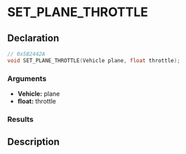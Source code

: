 # SET_PLANE_THROTTLE

## Declaration
```cpp
// 0x5B2442A
void SET_PLANE_THROTTLE(Vehicle plane, float throttle);
```

### Arguments
- **Vehicle:** plane
- **float:** throttle

### Results

## Description
